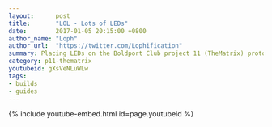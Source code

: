 ```yaml
---
layout:      post
title:       "LOL - Lots of LEDs"
date:        2017-01-05 20:15:00 +0800
author_name: "Loph"
author_url:  "https://twitter.com/Lophification"
summary: Placing LEDs on the Boldport Club project 11 (TheMatrix) prototype
category: p11-thematrix
youtubeid: gXsVeNLuWLw
tags:
- builds
- guides
---
```


{% include youtube-embed.html id=page.youtubeid %}
